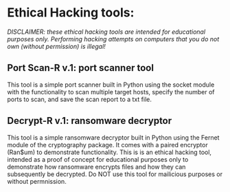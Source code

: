 <h1>Ethical Hacking tools:</h1>

<i>DISCLAIMER: these ethical hacking tools are intended for educational purposes only. Performing hacking attempts on computers that you do not own (without permission) is illegal!</i>

<h2> Port Scan-R v.1: port scanner tool </h2>

<p>This tool is a simple port scanner built in Python using the socket module with the functionality to scan multiple target hosts, specify the number of ports to scan, and save the scan report to a txt file.</p>

<h2>Decrypt-R v.1: ransomware decryptor</h2>
 
<p>This tool is a simple ransomware decryptor built in Python using the Fernet module of the cryptography package. It comes with a paired encryptor (Ran$um) to demonstrate functionality. This is is an ethical hacking tool, intended as a proof of concept for educational purposes only to demonstrate how ransomware encrypts files and how they can subsequently be decrypted. Do NOT use this tool for mailicious purposes or without permnission.
